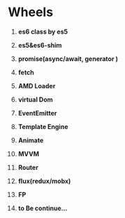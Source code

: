 # Wheels

1. **es6 class by es5**
2. **es5&es6-shim**
3. **promise(async/await, generator )**
4. **fetch**

5. **AMD Loader**
6. **virtual Dom**
7. **EventEmitter**
8. **Template Engine**
9. **Animate**
10. **MVVM**

11. **Router**
12. **flux(redux/mobx)**
13. **FP**
14. **to Be continue...**


